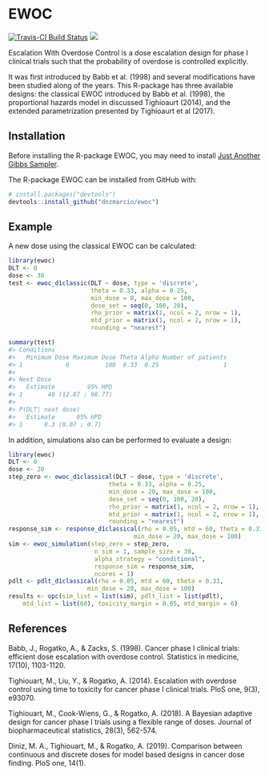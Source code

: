 
<!-- README.md is generated from README.Rmd. Please edit that file -->
EWOC
====

[![Travis-CI Build Status](https://travis-ci.org/dnzmarcio/ewoc.svg?branch=master)](https://travis-ci.org/dnzmarcio/ewoc) [![](http://cranlogs.r-pkg.org/badges/grand-total/ewoc)](https://CRAN.R-project.org/package=ewoc)

Escalation With Overdose Control is a dose escalation design for phase I clinical trials such that the probability of overdose is controlled explicitly.

It was first introduced by Babb et al. (1998) and several modifications have been studied along of the years. This R-package has three available designs: the classical EWOC introduced by Babb et al. (1998), the proportional hazards model in discussed Tighioaurt (2014), and the extended parametrization presented by Tighioaurt et al (2017).

Installation
------------

Before installing the R-package EWOC, you may need to install [Just Another Gibbs Sampler](http://mcmc-jags.sourceforge.net/).

The R-package EWOC can be installed from GitHub with:

``` r
# install.packages("devtools")
devtools::install_github("dnzmarcio/ewoc")
```

Example
-------

A new dose using the classical EWOC can be calculated:

``` r
library(ewoc)
DLT <- 0
dose <- 30
test <- ewoc_d1classic(DLT ~ dose, type = 'discrete',
                       theta = 0.33, alpha = 0.25,
                       min_dose = 0, max_dose = 100,
                       dose_set = seq(0, 100, 20),
                       rho_prior = matrix(1, ncol = 2, nrow = 1),
                       mtd_prior = matrix(1, ncol = 2, nrow = 1),
                       rounding = "nearest")
```

``` r
summary(test)
#> Conditions
#>   Minimum Dose Maximum Dose Theta Alpha Number of patients
#> 1            0          100  0.33  0.25                  1
#> 
#> Next Dose
#>   Estimate         95% HPD
#> 1       40 (12.87 ; 98.77)
#> 
#> P(DLT| next dose)
#>   Estimate      95% HPD
#> 1      0.3 (0.07 ; 0.7)
```

In addition, simulations also can be performed to evaluate a design:

``` r
library(ewoc)
DLT <- 0
dose <- 20
step_zero <- ewoc_d1classical(DLT ~ dose, type = 'discrete',
                            theta = 0.33, alpha = 0.25,
                            min_dose = 20, max_dose = 100,
                            dose_set = seq(0, 100, 20),
                            rho_prior = matrix(1, ncol = 2, nrow = 1),
                            mtd_prior = matrix(1, ncol = 2, nrow = 1),
                            rounding = "nearest")
response_sim <- response_d1classical(rho = 0.05, mtd = 60, theta = 0.33,
                                   min_dose = 20, max_dose = 100)
sim <- ewoc_simulation(step_zero = step_zero,
                        n_sim = 1, sample_size = 30,
                        alpha_strategy = "conditional",
                        response_sim = response_sim,
                        ncores = 1)
pdlt <- pdlt_d1classical(rho = 0.05, mtd = 60, theta = 0.33,
                      min_dose = 20, max_dose = 100)
results <- opc(sim_list = list(sim), pdlt_list = list(pdlt),
    mtd_list = list(60), toxicity_margin = 0.05, mtd_margin = 6)
```

References
----------

Babb, J., Rogatko, A., & Zacks, S. (1998). Cancer phase I clinical trials: efficient dose escalation with overdose control. Statistics in medicine, 17(10), 1103-1120.

Tighiouart, M., Liu, Y., & Rogatko, A. (2014). Escalation with overdose control using time to toxicity for cancer phase I clinical trials. PloS one, 9(3), e93070.

Tighiouart, M., Cook-Wiens, G., & Rogatko, A. (2018). A Bayesian adaptive design for cancer phase I trials using a flexible range of doses. Journal of biopharmaceutical statistics, 28(3), 562-574.

Diniz, M. A., Tighiouart, M., & Rogatko, A. (2019). Comparison between continuous and discrete doses for model based designs in cancer dose finding. PloS one, 14(1).
